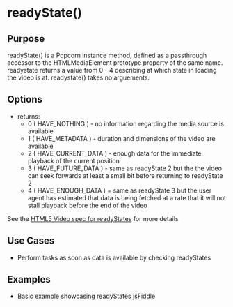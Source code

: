 # readyState() #

## Purpose ##

readyState() is a Popcorn instance method, defined as a passthrough accessor to the HTMLMediaElement prototype property of the same name. readystate returns a value from 0 - 4 describing at which state in loading the video is at. readystate() takes no arguements.

## Options ##

* returns:
  * 0 ( HAVE_NOTHING ) - no information regarding the media source is available
  * 1 ( HAVE_METADATA ) - duration and dimensions of the video are available
  * 2 ( HAVE_CURRENT_DATA ) - enough data for the immediate playback of the current position
  * 3 ( HAVE_FUTURE_DATA ) - same as readyState 2 but the the video can seek forwards at least a small bit before returning to readyState 2
  * 4 ( HAVE_ENOUGH_DATA ) = same as readyState 3 but the user agent has estimated that data is being fetched at a rate that it will not stall playback before the end of the video 

See the [HTML5 Video spec for readyStates](http://www.w3.org/TR/html5/video.html#dom-media-have_nothing) for more details

## Use Cases ##

* Perform tasks as soon as data is available by checking readyStates

## Examples ##

* Basic example showcasing readyStates [jsFiddle](http://jsfiddle.net/popcornjs/Qj8xX/)
